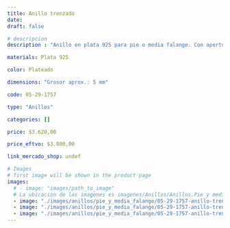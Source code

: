 ```yaml
---
title: Anillo trenzado
date: 
draft: false

# descripcion
description : "Anillo en plata 925 para pie o media falange. Con apertura para regular su medida."

materials: Plata 925

color: Plateado

dimensions: "Grosor aprox.: 5 mm"

code: 05-29-1757

type: "Anillos"

categories: []

price: $3.620,00

price_eftvo: $3.080,00

link_mercado_shop: undef

# Images
# first image will be shown in the product page
images:
  # - image: "images/path_to_image"
  # La ubicacion de las imagenes es imagenes/Anillos/Anillos.Pie y media falange/05-29-1757-anillo-trenzado
  - image: "./images/anillos/pie_y_media_falange/05-29-1757-anillo-trenzado_a.jpg"
  - image: "./images/anillos/pie_y_media_falange/05-29-1757-anillo-trenzado_b.jpg"
  - image: "./images/anillos/pie_y_media_falange/05-29-1757-anillo-trenzado_c.jpg"
---
```

